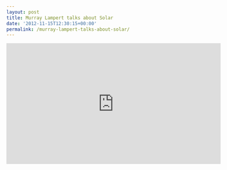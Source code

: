 ```yaml
---
layout: post
title: Murray Lampert talks about Solar
date: '2012-11-15T12:30:15+00:00'
permalink: /murray-lampert-talks-about-solar/
---
```

<iframe src="http://www.youtube.com/embed/wif-ftJjggw?rel=0" width="560" height="315" frameborder="0" allowfullscreen="allowfullscreen"></iframe>
